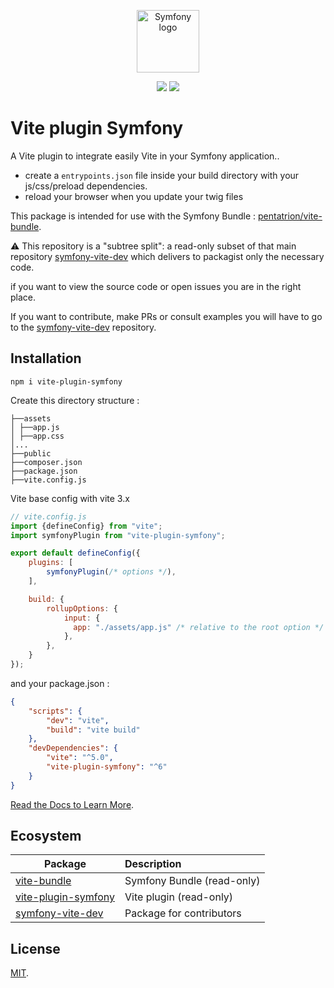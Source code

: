 <div>
  <p align="center">
  <img width="100" src="https://raw.githubusercontent.com/lhapaipai/vite-bundle/main/docs/symfony-vite.svg" alt="Symfony logo">
  </p>
  <p align="center">
    <img src="https://img.shields.io/npm/v/vite-plugin-symfony?style=flat-square&logo=npm">
    <img src="https://img.shields.io/github/actions/workflow/status/lhapaipai/symfony-vite-dev/vite-plugin-symfony-ci.yml?style=flat-square&label=vite-plugin-symfony%20CI&logo=github">
  </p>
</div>




# Vite plugin Symfony

A Vite plugin to integrate easily Vite in your Symfony application..

- create a `entrypoints.json` file inside your build directory with your js/css/preload dependencies.
- reload your browser when you update your twig files

This package is intended for use with the Symfony Bundle : [pentatrion/vite-bundle](https://github.com/lhapaipai/vite-bundle).

⚠️ This repository is a "subtree split": a read-only subset of that main repository [symfony-vite-dev](https://github.com/lhapaipai/symfony-vite-dev) which delivers to packagist only the necessary code.

if you want to view the source code or open issues you are in the right place.

If you want to contribute, make PRs or consult examples you will have to go to the [symfony-vite-dev](https://github.com/lhapaipai/symfony-vite-dev) repository.

## Installation

```console
npm i vite-plugin-symfony
```

Create this directory structure :
```
├──assets
│ ├──app.js
│ ├──app.css
│...
├──public
├──composer.json
├──package.json
├──vite.config.js
```

Vite base config with vite 3.x

```js
// vite.config.js
import {defineConfig} from "vite";
import symfonyPlugin from "vite-plugin-symfony";

export default defineConfig({
    plugins: [
        symfonyPlugin(/* options */),
    ],

    build: {
        rollupOptions: {
            input: {
              app: "./assets/app.js" /* relative to the root option */
            },
        },
    }
});
```

and your package.json :
```json
{
    "scripts": {
        "dev": "vite",
        "build": "vite build"
    },
    "devDependencies": {
        "vite": "^5.0",
        "vite-plugin-symfony": "^6"
    }
}
```

[Read the Docs to Learn More](https://symfony-vite.pentatrion.com).

## Ecosystem

| Package                                                                 | Description               |
| ----------------------------------------------------------------------- | :------------------------ |
| [vite-bundle](https://github.com/lhapaipai/vite-bundle)                 | Symfony Bundle (read-only)|
| [vite-plugin-symfony](https://github.com/lhapaipai/vite-plugin-symfony) | Vite plugin (read-only)   |
| [symfony-vite-dev](https://github.com/lhapaipai/symfony-vite-dev)       | Package for contributors  |

## License

[MIT](LICENSE).